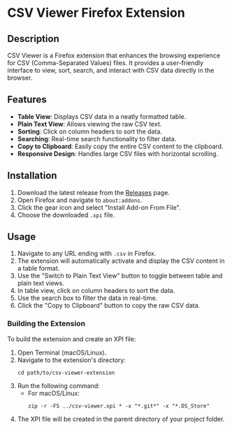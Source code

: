 # CSV Viewer Firefox Extension

## Description

CSV Viewer is a Firefox extension that enhances the browsing experience for CSV (Comma-Separated Values) files. It provides a user-friendly interface to view, sort, search, and interact with CSV data directly in the browser.

## Features

- **Table View**: Displays CSV data in a neatly formatted table.
- **Plain Text View**: Allows viewing the raw CSV text.
- **Sorting**: Click on column headers to sort the data.
- **Searching**: Real-time search functionality to filter data.
- **Copy to Clipboard**: Easily copy the entire CSV content to the clipboard.
- **Responsive Design**: Handles large CSV files with horizontal scrolling.

## Installation

1. Download the latest release from the [Releases](https://github.com/patelutkarsh/simple-csv-viewer/releases) page.
2. Open Firefox and navigate to `about:addons`.
3. Click the gear icon and select "Install Add-on From File".
4. Choose the downloaded `.xpi` file.

## Usage

1. Navigate to any URL ending with `.csv` in Firefox.
2. The extension will automatically activate and display the CSV content in a table format.
3. Use the "Switch to Plain Text View" button to toggle between table and plain text views.
4. In table view, click on column headers to sort the data.
5. Use the search box to filter the data in real-time.
6. Click the "Copy to Clipboard" button to copy the raw CSV data.

### Building the Extension

To build the extension and create an XPI file:

1. Open Terminal (macOS/Linux).
2. Navigate to the extension's directory:
   ```
   cd path/to/csv-viewer-extension
   ```
3. Run the following command:
   - For macOS/Linux:
     ```
     zip -r -FS ../csv-viewer.xpi * -x "*.git*" -x "*.DS_Store"
     ```
4. The XPI file will be created in the parent directory of your project folder.